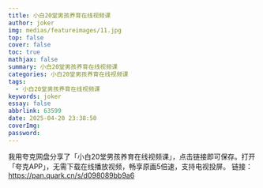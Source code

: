 ```yaml
---
title: 小白20堂男孩养育在线视频课
author: joker
img: medias/featureimages/11.jpg
top: false
cover: false
toc: true
mathjax: false
summary: 小白20堂男孩养育在线视频课
categories: 小白20堂男孩养育在线视频课
tags:
  - 小白20堂男孩养育在线视频课
keywords: joker
essay: false
abbrlink: 63599
date: 2025-04-20 23:38:50
coverImg:
password:
---
```


我用夸克网盘分享了「小白20堂男孩养育在线视频课」，点击链接即可保存。打开「夸克APP」，无需下载在线播放视频，畅享原画5倍速，支持电视投屏。
链接：https://pan.quark.cn/s/d098089bb9a6
